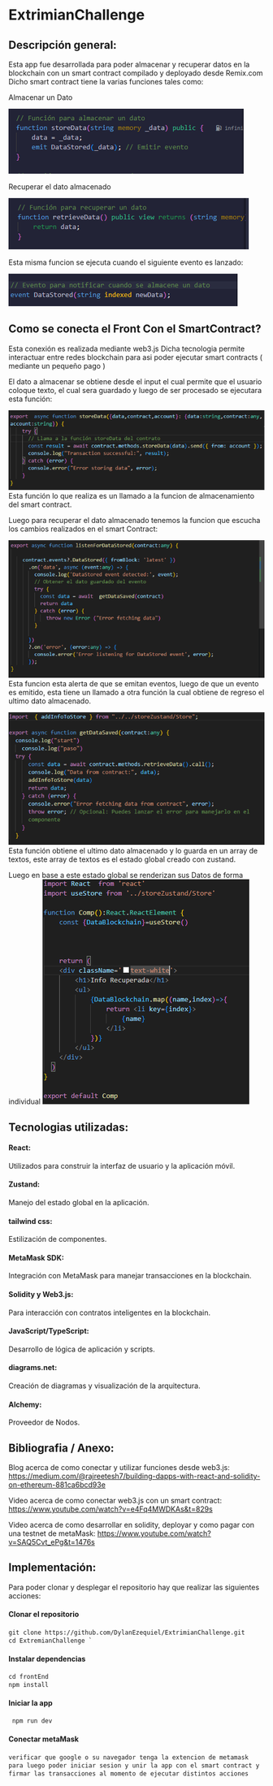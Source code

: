 # ExtrimianChallenge



## Descripción general:

Esta app fue desarrollada para poder almacenar y recuperar datos en la blockchain con un smart contract compilado y deployado desde Remix.com
Dicho smart contract tiene la varias funciones tales como:

Almacenar un Dato

![funcion Almacenamiento](./imagesReadme/image.png)

Recuperar el dato almacenado

![Funcion Recuperación](./imagesReadme/image-1.png)

Esta misma funcion se ejecuta cuando el siguiente evento es lanzado:

![Evento de almacenado](./imagesReadme/image-2.png)

## Como se conecta el Front Con el SmartContract?

Esta conexión es realizada mediante web3.js
Dicha tecnologia permite interactuar entre redes blockchain para asi poder ejecutar smart contracts ( mediante un pequeño pago )

El dato a almacenar se obtiene desde el input el cual permite que el usuario coloque texto, el cual sera guardado y luego de ser procesado se ejecutara esta función:

![Funcion Js almacenamiento](./imagesReadme/image-3.png)
Esta función lo que realiza es un llamado a la funcion de almacenamiento del smart contract.

Luego para recuperar el dato almacenado tenemos la funcion que escucha los cambios realizados en el smart Contract:

![funcion Escucha de eventos js](./imagesReadme/image-4.png)
Esta funcion esta alerta de que se emitan eventos, luego de que un evento es emitido, esta tiene un llamado a otra función la cual obtiene de regreso el ultimo dato almacenado.

![Funcion obtener dato almacenado](./imagesReadme/image-5.png)
Esta función obtiene el ultimo dato almacenado y lo guarda en un array de textos, este array de textos es el estado global creado con zustand.

Luego en base a este estado global se renderizan sus Datos de forma individual
![Funcion de renderizado](./imagesReadme/image-6.png)


## Tecnologias utilizadas:
#### React: 
Utilizados para construir la interfaz de usuario y la aplicación móvil.
#### Zustand:
Manejo del estado global en la aplicación.
#### tailwind css: 
Estilización de componentes.
#### MetaMask SDK: 
Integración con MetaMask para manejar transacciones en la blockchain.
#### Solidity y Web3.js: 
Para interacción con contratos inteligentes en la blockchain.
#### JavaScript/TypeScript: 
Desarrollo de lógica de aplicación y scripts.
#### diagrams.net: 
Creación de diagramas y visualización de la arquitectura.
#### Alchemy:
Proveedor de Nodos.

## Bibliografia / Anexo:

Blog acerca de como conectar y utilizar funciones desde web3.js:
https://medium.com/@rajreetesh7/building-dapps-with-react-and-solidity-on-ethereum-881ca6bcd93e


Video acerca de como conectar web3.js con un smart contract:
https://www.youtube.com/watch?v=e4Fq4MWDKAs&t=829s

Video acerca de como desarrollar en solidity, deployar y como pagar con una testnet de metaMask:
https://www.youtube.com/watch?v=SAQ5Cvt_ePg&t=1476s

## Implementación:

Para poder clonar y desplegar el repositorio hay que realizar las siguientes acciones:
#### Clonar el repositorio
    git clone https://github.com/DylanEzequiel/ExtrimianChallenge.git
    cd ExtremianChallenge `
#### Instalar dependencias
    cd frontEnd
    npm install
    
#### Iniciar la app
     npm run dev 
#### Conectar metaMask
    verificar que google o su navegador tenga la extencion de metamask para luego poder iniciar sesion y unir la app con el smart contract y firmar las transacciones al momento de ejecutar distintos acciones
